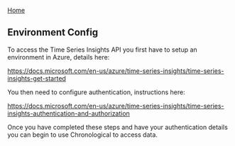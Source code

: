 [Home](../README.md)

## Environment Config ##

To access the Time Series Insights API you first have to setup an environment in Azure, details here:

https://docs.microsoft.com/en-us/azure/time-series-insights/time-series-insights-get-started

You then need to configure authentication, instructions here:

https://docs.microsoft.com/en-us/azure/time-series-insights/time-series-insights-authentication-and-authorization

Once you have completed these steps and have your authentication details you can begin to use Chronological to access data.
